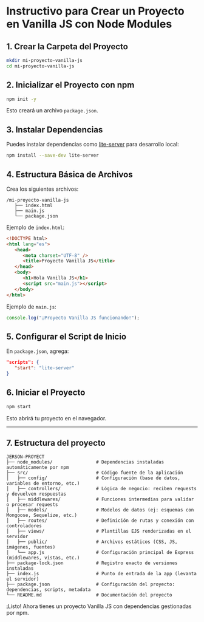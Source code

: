 # Instructivo para Crear un Proyecto en Vanilla JS con Node Modules

## 1. Crear la Carpeta del Proyecto

```bash
mkdir mi-proyecto-vanilla-js
cd mi-proyecto-vanilla-js
```

## 2. Inicializar el Proyecto con npm

```bash
npm init -y
```

Esto creará un archivo `package.json`.

## 3. Instalar Dependencias

Puedes instalar dependencias como [lite-server](https://www.npmjs.com/package/lite-server) para desarrollo local:

```bash
npm install --save-dev lite-server
```

## 4. Estructura Básica de Archivos

Crea los siguientes archivos:

```
/mi-proyecto-vanilla-js
   ├── index.html
   ├── main.js
   └── package.json
```

Ejemplo de `index.html`:

```html
<!DOCTYPE html>
<html lang="es">
   <head>
      <meta charset="UTF-8" />
      <title>Proyecto Vanilla JS</title>
   </head>
   <body>
      <h1>Hola Vanilla JS</h1>
      <script src="main.js"></script>
   </body>
</html>
```

Ejemplo de `main.js`:

```js
console.log("¡Proyecto Vanilla JS funcionando!");
```

## 5. Configurar el Script de Inicio

En `package.json`, agrega:

```json
"scripts": {
   "start": "lite-server"
}
```

## 6. Iniciar el Proyecto

```bash
npm start
```

Esto abrirá tu proyecto en el navegador.

---

## 7. Estructura del proyecto

```
JERSON-PROYECT
├── node_modules/                # Dependencias instaladas automáticamente por npm
├── src/                         # Código fuente de la aplicación
│   ├── config/                  # Configuración (base de datos, variables de entorno, etc.)
│   ├── controllers/             # Lógica de negocio: reciben requests y devuelven respuestas
│   ├── middlewares/             # Funciones intermedias para validar o procesar requests
│   ├── models/                  # Modelos de datos (ej: esquemas con Mongoose, Sequelize, etc.)
│   ├── routes/                  # Definición de rutas y conexión con controladores
│   ├── views/                   # Plantillas EJS renderizadas en el servidor
│   ├── public/                  # Archivos estáticos (CSS, JS, imágenes, fuentes)
│   └── app.js                   # Configuración principal de Express (middlewares, vistas, etc.)
├── package-lock.json            # Registro exacto de versiones instaladas
├── index.js                     # Punto de entrada de la app (levanta el servidor)
├── package.json                 # Configuración del proyecto: dependencias, scripts, metadata
└── README.md                    # Documentación del proyecto
```

¡Listo! Ahora tienes un proyecto Vanilla JS con dependencias gestionadas por npm.